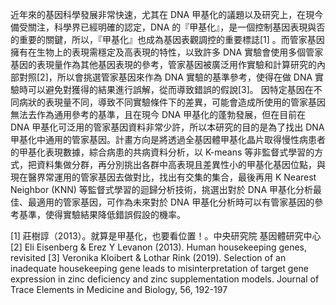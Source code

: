 近年來的基因科學發展非常快速，尤其在 DNA 甲基化的議題以及研究上，在現今備受關注，科學界已經明確的認定，DNA 的『甲基化』，是一個控制基因表現與否的重要的關鍵，所以，『甲基化』也成為基因表觀調控的重要標誌[1] 。而管家基因擁有在生物上的表現需穩定及高表現的特性，以致許多 DNA 實驗會使用多個管家基因的表現量作為其他基因表現的參考，管家基因被廣泛用作實驗和計算研究的內部對照[2]，所以會挑選管家基因來作為 DNA 實驗的基準參考，使得在做 DNA 實驗時可以避免對獲得的結果進行誤解，從而導致錯誤的假說[3]。
因特定基因在不同病狀的表現量不同，導致不同實驗條件下的差異，可能會造成所使用的管家基因無法去作為通用參考的基準，且在現今 DNA 甲基化的蓬勃發展，但在目前在 DNA 甲基化可泛用的管家基因資料非常少許，所以本研究的目的是為了找出 DNA 甲基化中通用的管家基因。計畫方向是將透過全基因體甲基化晶片取得慢性病患者的甲基化表現數據，綜合病患的共病資料分析，以 K-means 等非監督式學習的方式，把資料集做分群，再分別挑出各群中高表現且差異性小的甲基化基因位點，與現在醫界常運用的管家基因去做對比，找出有交集的集合，最後再用 K Nearest Neighbor (KNN) 等監督式學習的迴歸分析技術，挑選出對於 DNA 甲基化分析最佳、最適用的管家基因，可作為未來對於 DNA 甲基化分析時可以有管家基因的參考基準，使得實驗結果降低錯誤假設的機率。


[1]
莊樹諄（2013）。就算是甲基化，也要看位置！。中央研究院 基因體研究中心
[2]
Eli Eisenberg & Erez Y Levanon (2013). Human housekeeping genes, revisited
[3]
Veronika Kloibert & Lothar Rink (2019). Selection of an inadequate housekeeping gene leads to misinterpretation of target gene expression in zinc deficiency and zinc supplementation models. Journal of Trace Elements in Medicine and Biology, 56, 192-197